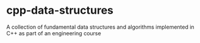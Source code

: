 # cpp-data-structures
A collection of fundamental data structures and algorithms implemented in C++ as part of an engineering course

